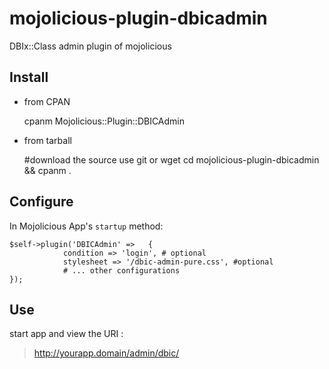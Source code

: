 mojolicious-plugin-dbicadmin
============================

DBIx::Class admin plugin of mojolicious

Install 
----------
- from CPAN

     cpanm Mojolicious::Plugin::DBICAdmin

- from tarball

    #download the source use git or wget
    cd mojolicious-plugin-dbicadmin && cpanm .

Configure
----------
In Mojolicious App's ``startup`` method:

    $self->plugin('DBICAdmin' =>   {
                condition => 'login', # optional
                stylesheet => '/dbic-admin-pure.css', #optional
                # ... other configurations
    });

Use
---------
start app and view the URI :
>http://yourapp.domain/admin/dbic/


